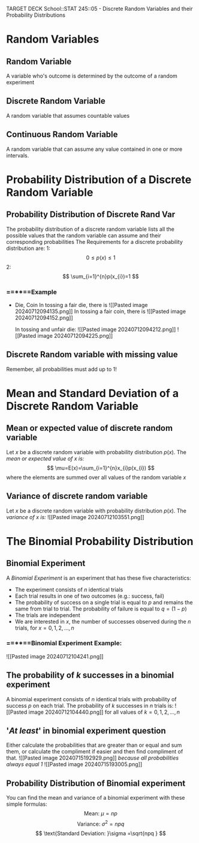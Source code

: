 TARGET DECK
School::STAT 245::05 - Discrete Random Variables and their Probability Distributions

# Random Variables

## Random Variable <!--fc-->
A variable who's outcome is determined by the outcome of a random experiment
<!--ID: 1720808261518-->


## Discrete Random Variable <!--fc-->
A random variable that assumes countable values
<!--ID: 1720808261537-->


## Continuous Random Variable <!--fc-->
A random variable that can assume any value contained in one or more intervals.
<!--ID: 1720808261549-->


# Probability Distribution of a Discrete Random Variable

## Probability Distribution of Discrete Rand Var <!--fc-->
The probability distribution of a discrete random variable lists all the possible values that the random variable can assume and their corresponding probabilities
	The Requirements for a discrete probability distribution are:
	1:
	$$
0 \leq p(x) \leq 1
$$
	2:
	$$
\sum_{i=1}^{n}p(x_{i})=1
$$
<!--ID: 1720808261564-->



### ==\*\*==Example
- Die, Coin
	In tossing a fair die, there is
	![[Pasted image 20240712094135.png]]
	In tossing a fair coin, there is
	![[Pasted image 20240712094152.png]]

	In tossing and unfair die:
	![[Pasted image 20240712094212.png]]
	![[Pasted image 20240712094225.png]]


## Discrete Random variable with missing value <!--fc-->
Remember, all probabilities must add up to 1!
<!--ID: 1721091040935-->



# Mean and Standard Deviation of a Discrete Random Variable

## Mean or expected value of discrete random variable <!--fc-->
Let $x$ be a discrete random variable with probability distribution $p(x)$.
The *mean or expected value of $x$ is:*
$$
\mu=E(x)=\sum_{i=1}^{n}x_{i}p(x_{i})
$$
where the elements are summed over all values of the random variable $x$
<!--ID: 1720808261575-->


## Variance of discrete random variable <!--fc-->
Let $x$ be a discrete random variable with probability distribution $p(x)$.
The *variance of $x$ is:*
![[Pasted image 20240712103551.png]]
<!--ID: 1720808261587-->


# The Binomial Probability Distribution

## Binomial Experiment <!--fc-->
A *Binomial Experiment* is an experiment that has these five characteristics:
- The experiment consists of $n$ identical trials
- Each trial results in one of two outcomes (e.g.: success, fail)
- The probability of success on a single trial is equal to $p$ and remains the same from trial to trial. The probability of failure is equal to $q = (1-p)$
- The trials are independent
- We are interested in $x$, the number of successes observed during the $n$ trials, for $x = 0,1,2,\dots,n$
<!--ID: 1720808261600-->


### ==\*\*==Binomial Experiment Example:
![[Pasted image 20240712104241.png]]

## The probability of $k$ successes in a binomial experiment <!--fc-->
A binomial experiment consists of $n$ identical trials with probability of success $p$ on each trial. The probability of $k$ successes in $n$ trials is:
![[Pasted image 20240712104440.png]]
for all values of $k = 0,1,2,\dots,n$
<!--ID: 1720808261615-->


## '*At least*' in binomial experiment question <!--fc-->
Either calculate the probabilities that are greater than or equal and sum them, or calculate the compliment if easier and then find compliment of that.
![[Pasted image 20240715192929.png]]
*because all probabilities always equal 1*
![[Pasted image 20240715193005.png]]
<!--ID: 1721096371536-->



## Probability Distribution of Binomial experiment <!--fc-->
You can find the mean and variance of a binomial experiment with these simple formulas:
$$
\text{Mean: }\mu = np
$$
$$
\text{Variance: }\sigma^2 = npq
$$
$$
\text{Standard Deviation: }\sigma  =\sqrt{npq }
$$
<!--ID: 1721096371543-->

